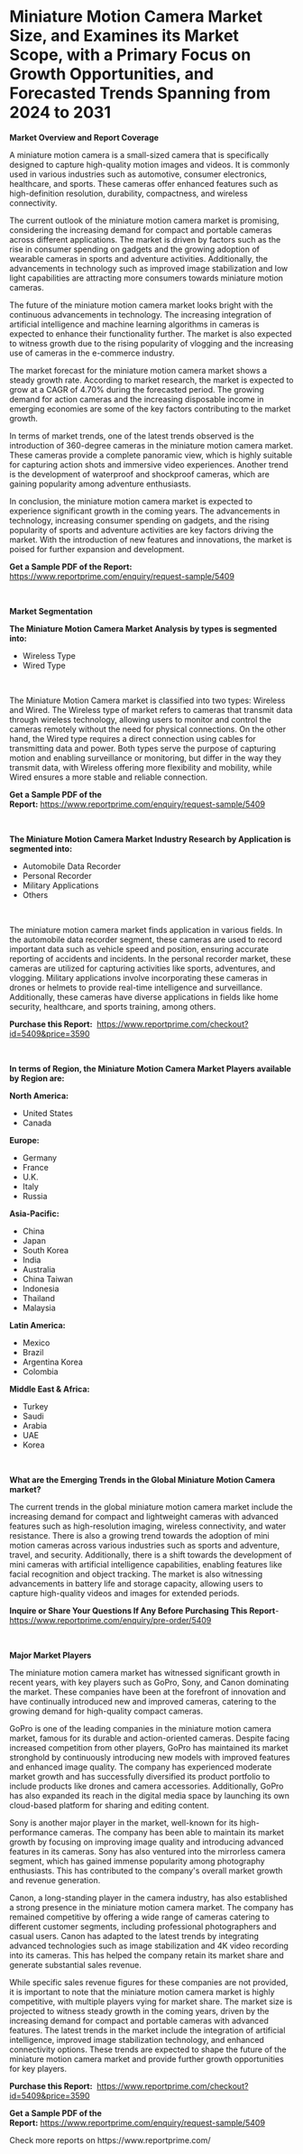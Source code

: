 <p><h1>Miniature Motion Camera Market Size, and Examines its Market Scope, with a Primary Focus on Growth Opportunities, and Forecasted Trends Spanning from 2024 to 2031</h1></p><p><strong>Market Overview and Report Coverage</strong></p>
<p><p>A miniature motion camera is a small-sized camera that is specifically designed to capture high-quality motion images and videos. It is commonly used in various industries such as automotive, consumer electronics, healthcare, and sports. These cameras offer enhanced features such as high-definition resolution, durability, compactness, and wireless connectivity.</p><p>The current outlook of the miniature motion camera market is promising, considering the increasing demand for compact and portable cameras across different applications. The market is driven by factors such as the rise in consumer spending on gadgets and the growing adoption of wearable cameras in sports and adventure activities. Additionally, the advancements in technology such as improved image stabilization and low light capabilities are attracting more consumers towards miniature motion cameras.</p><p>The future of the miniature motion camera market looks bright with the continuous advancements in technology. The increasing integration of artificial intelligence and machine learning algorithms in cameras is expected to enhance their functionality further. The market is also expected to witness growth due to the rising popularity of vlogging and the increasing use of cameras in the e-commerce industry.</p><p>The market forecast for the miniature motion camera market shows a steady growth rate. According to market research, the market is expected to grow at a CAGR of 4.70% during the forecasted period. The growing demand for action cameras and the increasing disposable income in emerging economies are some of the key factors contributing to the market growth.</p><p>In terms of market trends, one of the latest trends observed is the introduction of 360-degree cameras in the miniature motion camera market. These cameras provide a complete panoramic view, which is highly suitable for capturing action shots and immersive video experiences. Another trend is the development of waterproof and shockproof cameras, which are gaining popularity among adventure enthusiasts.</p><p>In conclusion, the miniature motion camera market is expected to experience significant growth in the coming years. The advancements in technology, increasing consumer spending on gadgets, and the rising popularity of sports and adventure activities are key factors driving the market. With the introduction of new features and innovations, the market is poised for further expansion and development.</p></p>
<p><strong>Get a Sample PDF of the Report:</strong> <a href="https://www.reportprime.com/enquiry/request-sample/5409">https://www.reportprime.com/enquiry/request-sample/5409</a></p>
<p>&nbsp;</p>
<p><strong>Market Segmentation</strong></p>
<p><strong>The Miniature Motion Camera Market Analysis by types is segmented into:</strong></p>
<p><ul><li>Wireless Type</li><li>Wired Type</li></ul></p>
<p>&nbsp;</p>
<p><p>The Miniature Motion Camera market is classified into two types: Wireless and Wired. The Wireless type of market refers to cameras that transmit data through wireless technology, allowing users to monitor and control the cameras remotely without the need for physical connections. On the other hand, the Wired type requires a direct connection using cables for transmitting data and power. Both types serve the purpose of capturing motion and enabling surveillance or monitoring, but differ in the way they transmit data, with Wireless offering more flexibility and mobility, while Wired ensures a more stable and reliable connection.</p></p>
<p><strong>Get a Sample PDF of the Report:</strong>&nbsp;<a href="https://www.reportprime.com/enquiry/request-sample/5409">https://www.reportprime.com/enquiry/request-sample/5409</a></p>
<p>&nbsp;</p>
<p><strong>The Miniature Motion Camera Market Industry Research by Application is segmented into:</strong></p>
<p><ul><li>Automobile Data Recorder</li><li>Personal Recorder</li><li>Military Applications</li><li>Others</li></ul></p>
<p>&nbsp;</p>
<p><p>The miniature motion camera market finds application in various fields. In the automobile data recorder segment, these cameras are used to record important data such as vehicle speed and position, ensuring accurate reporting of accidents and incidents. In the personal recorder market, these cameras are utilized for capturing activities like sports, adventures, and vlogging. Military applications involve incorporating these cameras in drones or helmets to provide real-time intelligence and surveillance. Additionally, these cameras have diverse applications in fields like home security, healthcare, and sports training, among others.</p></p>
<p><strong>Purchase this Report:</strong>&nbsp; <a href="https://www.reportprime.com/checkout?id=5409&price=3590">https://www.reportprime.com/checkout?id=5409&price=3590</a></p>
<p>&nbsp;</p>
<p><strong>In terms of Region, the Miniature Motion Camera Market Players available by Region are:</strong></p>
<p>
    <p> <strong> North America: </strong>
        <ul>
            <li>United States</li>
            <li>Canada</li>
        </ul>
        </p> 
    <p> <strong> Europe: </strong>
        <ul>
            <li>Germany</li>
            <li>France</li>
            <li>U.K.</li>
            <li>Italy</li>
            <li>Russia</li>
        </ul>
        </p> 
    <p> <strong> Asia-Pacific: </strong>
        <ul>
            <li>China</li>
            <li>Japan</li>
            <li>South Korea</li>
            <li>India</li>
            <li>Australia</li>
            <li>China Taiwan</li>
            <li>Indonesia</li>
            <li>Thailand</li>
            <li>Malaysia</li>
        </ul>
        </p> 
    <p> <strong> Latin America: </strong>
        <ul>
            <li>Mexico</li>
            <li>Brazil</li>
            <li>Argentina Korea</li>
            <li>Colombia</li>
        </ul>
        </p> 
    <p> <strong> Middle East & Africa: </strong>
        <ul>
            <li>Turkey</li>
            <li>Saudi</li>
            <li>Arabia</li>
            <li>UAE</li>
            <li>Korea</li>
        </ul>
    </p>
    </p>
<p>&nbsp;</p>
<p><strong>What are the Emerging Trends in the Global Miniature Motion Camera market?</strong></p>
<p><p>The current trends in the global miniature motion camera market include the increasing demand for compact and lightweight cameras with advanced features such as high-resolution imaging, wireless connectivity, and water resistance. There is also a growing trend towards the adoption of mini motion cameras across various industries such as sports and adventure, travel, and security. Additionally, there is a shift towards the development of mini cameras with artificial intelligence capabilities, enabling features like facial recognition and object tracking. The market is also witnessing advancements in battery life and storage capacity, allowing users to capture high-quality videos and images for extended periods.</p></p>
<p><strong>Inquire or Share Your Questions If Any Before Purchasing This Report</strong>- <a href="https://www.reportprime.com/enquiry/pre-order/5409">https://www.reportprime.com/enquiry/pre-order/5409</a></p>
<p>&nbsp;</p>
<p><strong>Major Market Players</strong></p>
<p><p>The miniature motion camera market has witnessed significant growth in recent years, with key players such as GoPro, Sony, and Canon dominating the market. These companies have been at the forefront of innovation and have continually introduced new and improved cameras, catering to the growing demand for high-quality compact cameras.</p><p>GoPro is one of the leading companies in the miniature motion camera market, famous for its durable and action-oriented cameras. Despite facing increased competition from other players, GoPro has maintained its market stronghold by continuously introducing new models with improved features and enhanced image quality. The company has experienced moderate market growth and has successfully diversified its product portfolio to include products like drones and camera accessories. Additionally, GoPro has also expanded its reach in the digital media space by launching its own cloud-based platform for sharing and editing content.</p><p>Sony is another major player in the market, well-known for its high-performance cameras. The company has been able to maintain its market growth by focusing on improving image quality and introducing advanced features in its cameras. Sony has also ventured into the mirrorless camera segment, which has gained immense popularity among photography enthusiasts. This has contributed to the company's overall market growth and revenue generation.</p><p>Canon, a long-standing player in the camera industry, has also established a strong presence in the miniature motion camera market. The company has remained competitive by offering a wide range of cameras catering to different customer segments, including professional photographers and casual users. Canon has adapted to the latest trends by integrating advanced technologies such as image stabilization and 4K video recording into its cameras. This has helped the company retain its market share and generate substantial sales revenue.</p><p>While specific sales revenue figures for these companies are not provided, it is important to note that the miniature motion camera market is highly competitive, with multiple players vying for market share. The market size is projected to witness steady growth in the coming years, driven by the increasing demand for compact and portable cameras with advanced features. The latest trends in the market include the integration of artificial intelligence, improved image stabilization technology, and enhanced connectivity options. These trends are expected to shape the future of the miniature motion camera market and provide further growth opportunities for key players.</p></p>
<p><strong>Purchase this Report:</strong>&nbsp;&nbsp;<a href="https://www.reportprime.com/checkout?id=5409&price=3590">https://www.reportprime.com/checkout?id=5409&price=3590</a></p>
<p></p>
<p><strong>Get a Sample PDF of the Report:</strong>&nbsp;<a href="https://www.reportprime.com/enquiry/request-sample/5409">https://www.reportprime.com/enquiry/request-sample/5409</a></p>
<p>Check more reports on https://www.reportprime.com/</p>